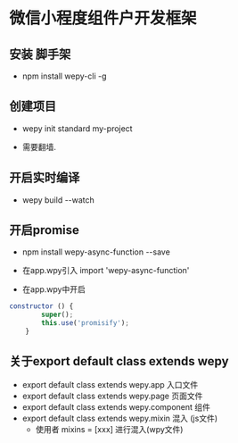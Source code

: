 # 微信小程度组件户开发框架

## 安装 脚手架 

- npm install wepy-cli -g

## 创建项目 

- wepy init standard my-project

- 需要翻墙.

## 开启实时编译

- wepy build --watch

## 开启promise 

- npm install wepy-async-function --save

- 在app.wpy引入 import 'wepy-async-function'

- 在app.wpy中开启
```js
constructor () {
        super();
        this.use('promisify');
    }
```

## 关于export default class extends wepy

- export default class extends wepy.app 入口文件
- export default class extends wepy.page 页面文件
- export default class extends wepy.component 组件
- export default class extends wepy.mixin 混入 (js文件)
  - 使用者 mixins = [xxx] 进行混入(wpy文件)